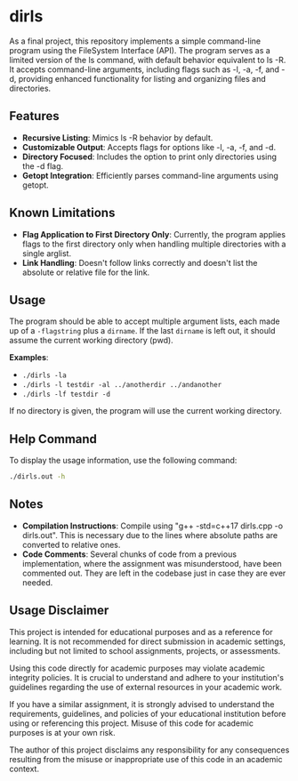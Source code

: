 # dirls
As a final project, this repository implements a simple command-line program using the FileSystem Interface (API). The program serves as a limited version of the ls command, with default behavior equivalent to ls -R. It accepts command-line arguments, including flags such as -l, -a, -f, and -d, providing enhanced functionality for listing and organizing files and directories.

## Features
- **Recursive Listing**: Mimics ls -R behavior by default.
- **Customizable Output**: Accepts flags for options like -l, -a, -f, and -d.
- **Directory Focused**: Includes the option to print only directories using the -d flag.
- **Getopt Integration**: Efficiently parses command-line arguments using getopt.

## Known Limitations
- **Flag Application to First Directory Only**: Currently, the program applies flags to the first directory only when handling multiple directories with a single arglist.
- **Link Handling**: Doesn't follow links correctly and doesn't list the absolute or relative file for the link.

## Usage
The program should be able to accept multiple argument lists, each made up of a `-flagstring` plus a `dirname`. If the last `dirname` is left out, it should assume the current working directory (pwd).

**Examples**:
- `./dirls -la`
- `./dirls -l testdir -al ../anotherdir ../andanother`
- `./dirls -lf testdir -d`

If no directory is given, the program will use the current working directory. 

## Help Command
To display the usage information, use the following command:
```bash
./dirls.out -h
```

## Notes
- **Compilation Instructions**: Compile using "g++ -std=c++17 dirls.cpp -o dirls.out". This is necessary due to the lines where absolute paths are converted to relative ones.
- **Code Comments**: Several chunks of code from a previous implementation, where the assignment was misunderstood, have been commented out. They are left in the codebase just in case they are ever needed.

## Usage Disclaimer
This project is intended for educational purposes and as a reference for learning. It is not recommended for direct submission in academic settings, including but not limited to school assignments, projects, or assessments.

Using this code directly for academic purposes may violate academic integrity policies. It is crucial to understand and adhere to your institution's guidelines regarding the use of external resources in your academic work.

If you have a similar assignment, it is strongly advised to understand the requirements, guidelines, and policies of your educational institution before using or referencing this project. Misuse of this code for academic purposes is at your own risk.

The author of this project disclaims any responsibility for any consequences resulting from the misuse or inappropriate use of this code in an academic context.
